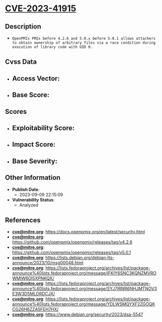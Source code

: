 
# [CVE-2023-41915](https://cve.mitre.org/cgi-bin/cvename.cgi?name=CVE-2023-41915)

## Description

- `OpenPMIx PMIx before 4.2.6 and 5.0.x before 5.0.1 allows attackers to obtain ownership of arbitrary files via a race condition during execution of library code with UID 0.`

## Cvss Data

- **Access Vector**:
  - 
- **Base Score**:
  - 

## Scores

- **Exploitability Score**:
  - 
- **Impact Score**:
  - 
- **Base Severity**:
  - 

## Other Information

- **Publish Date**:
  - 2023-09-09 22:15:09
- **Vulnerability Status**:
  - Analyzed

## References

- **cve@mitre.org**: https://docs.openpmix.org/en/latest/security.html
- **cve@mitre.org**: https://github.com/openpmix/openpmix/releases/tag/v4.2.6
- **cve@mitre.org**: https://github.com/openpmix/openpmix/releases/tag/v5.0.1
- **cve@mitre.org**: https://lists.debian.org/debian-lts-announce/2023/10/msg00048.html
- **cve@mitre.org**: https://lists.fedoraproject.org/archives/list/package-announce%40lists.fedoraproject.org/message/IFKIY6SNC3KQNZMVROWMIW6DI5XPNKQX/
- **cve@mitre.org**: https://lists.fedoraproject.org/archives/list/package-announce%40lists.fedoraproject.org/message/SYJ7IRNR6NHJMTNOV3E3W3D5MLDRDCJX/
- **cve@mitre.org**: https://lists.fedoraproject.org/archives/list/package-announce%40lists.fedoraproject.org/message/YDLWSMQYXF2ZGOQKCG26H6ZZA5FEH7HX/
- **cve@mitre.org**: https://www.debian.org/security/2023/dsa-5547
